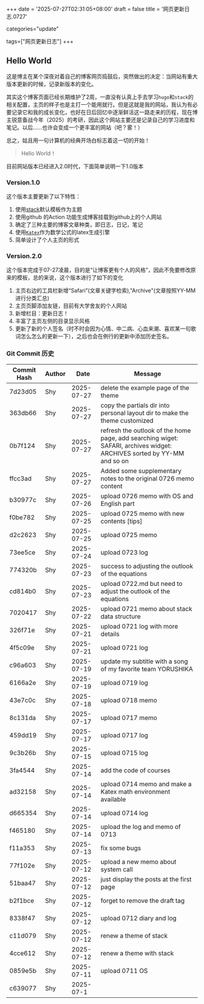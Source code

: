 +++
date = '2025-07-27T02:31:05+08:00'
draft = false
title = '网页更新日志.0727'

categories="update"

tags=["网页更新日志"]
+++

## Hello World

这是博主在某个深夜对着自己的博客网页捣鼓后，突然做出的决定：当网站有重大版本更新的时候，记录新版本的变化。

其实这个博客页面已经长期维护了2周，一直没有认真上手去学习`hugo`和`stack`的相关配置，主页的样子也是主打一个能用就行。但是这就是我的网站，我认为有必要记录它和我的成长变化，也好在日后回忆中逐渐鲜活这一路走来的历程，现在博主锐意备战今年（2025）的考研，因此这个网站主要还是记录自己的学习进度和笔记。以后......也许会变成一个更丰富的网站（吧？雾！）

总之，姑且用一句计算机的经典开场白标志着这一切的开始！

> Hello World！

目前网站版本已经进入2.0时代，下面简单说明一下1.0版本

### Version.1.0

这个版本主要更新了以下特性：

1. 使用[stack](https://github.com/CaiJimmy/hugo-theme-stack)默认模板作为主题
2. 使用github 的Action 功能生成博客挂载到github上的个人网站
3. 确定了三种主要的博客文章种类，即日志，日记，笔记
4. 使用[`Katex`](https://katex.org/)作为数学公式的latex生成引擎
5. 简单设计了个人主页的形式

### Version.2.0

这个版本完成于07-27凌晨，目的是“让博客更有个人的风格”，因此不免要修改原来的模板，总的来说，这个版本进行了如下的变化

1. 主页右边的工具栏新增“Safari”(文章关键字检索),"Archive"(文章按照YY-MM进行分类汇总)
2. 主页页脚添加友链，目前有大学舍友的个人网站
3. 新增栏目：更新日志！
4. 丰富了主页左侧的目录显示风格
5. 更新了新的个人签名（时不时会因为心情、中二病、心血来潮、喜欢某一句歌词怎么怎么的更新一下），之后也会在例行的更新中添加历史签名。

### Git Commit 历史

| Commit Hash | Author | Date       | Message                                                      |
| ----------- | ------ | ---------- | ------------------------------------------------------------ |
| 7d23d05     | Shy    | 2025-07-27 | delete the example page of the theme                         |
| 363db66     | Shy    | 2025-07-27 | copy the partials dir into personal layout dir to make the theme customized |
| 0b7f124     | Shy    | 2025-07-27 | refresh the outlook of the home page, add searching wiget: SAFARI, archives widget: ARCHIVES sorted by YY-MM and so on |
| ffcc3ad     | Shy    | 2025-07-27 | Added some supplementary notes to the original 0726 memo content |
| b30977c     | Shy    | 2025-07-26 | upload 0726 memo with OS and English part                    |
| f0be782     | Shy    | 2025-07-25 | upload 0725 memo with new contents [tips]                    |
| d2c2623     | Shy    | 2025-07-25 | upload 0725 memo                                             |
| 73ee5ce     | Shy    | 2025-07-24 | upload 0723 log                                              |
| 774320b     | Shy    | 2025-07-23 | success to adjusting the outlook of the equations            |
| cd814b0     | Shy    | 2025-07-23 | upload 0722.md but need to adjust the outlook of the equations |
| 7020417     | Shy    | 2025-07-22 | upload 0721 memo about stack data structure                  |
| 326f71e     | Shy    | 2025-07-21 | upload 0721 log with more details                            |
| 4f5c09e     | Shy    | 2025-07-21 | upload 0721 log                                              |
| c96a603     | Shy    | 2025-07-19 | update my subtitle with a song of my favorite team YORUSHIKA |
| 6166a2e     | Shy    | 2025-07-19 | upload 0719 log                                              |
| 43e7c0c     | Shy    | 2025-07-18 | upload 0718 memo                                             |
| 8c131da     | Shy    | 2025-07-17 | upload 0717 memo                                             |
| 459dd19     | Shy    | 2025-07-17 | upload 0717 log                                              |
| 9c3b26b     | Shy    | 2025-07-15 | upload 0715 log                                              |
| 3fa4544     | Shy    | 2025-07-14 | add the code of courses                                      |
| ad32158     | Shy    | 2025-07-14 | upload 0714 memo and make a Katex math environment available |
| d665354     | Shy    | 2025-07-14 | upload 0714 log                                              |
| f465180     | Shy    | 2025-07-14 | upload the log and memo of 0713                              |
| f11a353     | Shy    | 2025-07-13 | fix some bugs                                                |
| 77f102e     | Shy    | 2025-07-12 | upload a new memo about system call                          |
| 51baa47     | Shy    | 2025-07-12 | just display the posts at the first page                     |
| b2f1bce     | Shy    | 2025-07-12 | forget to remove the draft tag                               |
| 8338f47     | Shy    | 2025-07-12 | upload 0712 diary and log                                    |
| c11d079     | Shy    | 2025-07-12 | renew a theme of stack                                       |
| 4cce612     | Shy    | 2025-07-12 | renew a theme with stack                                     |
| 0859e5b     | Shy    | 2025-07-11 | upload 0711 OS                                               |
| c639077     | Shy    | 2025-07-1  |                                                              |
